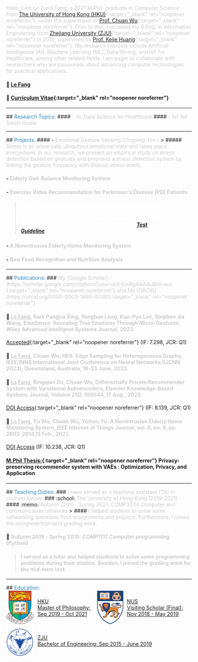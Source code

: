 <span style="color: #cccccc;"> Hello, I am Le (Leo) Fang, a 2021 M.Phil. graduate in Computer Science from [The University of Hong Kong (HKU)](https://www.hku.hk/){:target="_blank" rel="noopener noreferrer"}, under the supervision of [Prof. Chuan Wu](https://i.cs.hku.hk/~cwu/index.html){:target="_blank" rel="noopener noreferrer"}. Prior to that, I received my B.Eng. in Information Engineering from [Zhejiang University (ZJU)](https://www.zju.edu.cn/english/){:target="_blank" rel="noopener noreferrer"} in 2019, supervised by [Prof. Kejie Huang](https://person.zju.edu.cn/en/huangkejie){:target="_blank" rel="noopener noreferrer"}. My research interests include Artificial Intelligence (AI), Machine Learning (ML), Data Mining, and IoT for Healthcare, among other related fields. I am eager to collaborate with researchers who are passionate about advancing computer technologies for practical applications. </span>

#### :email:  [Le Fang](mailto:lefang@connect.hku.hk?subject=Contact%20From%20[Github])
#### :scroll:	 [Curriculum Vitae](https://drive.google.com/file/d/1ecQ5bYDulEMCxVWKoVcQsc1yqgWMkddW/view?usp=sharing){:target="_blank" rel="noopener noreferrer"}

<hr>
## <a id="rt"></a><span style="color: #2E8BC0;">Research Topics: </span>
#### <span style="color: #cccccc;"> - AI, Data Science for Healthcare </span>
#### <span style="color: #cccccc;"> - IoT for Smart Home </span>

<hr>
## <a id="pro"></a><span style="color: #2E8BC0;">Projects: </span>
#### - <span style="color: #cccccc;"> Emotional Gesture Sensing (Ongoing :fire:)</span>
> ##### <span style="color: #cccccc;"> Stress is an universally ubiquitous emotional state and takes place everywhere. In our research, we present an empirical study on stress detection based on   gestures and proposes a stress detection system by linking the gesture frequency with diverse stress levels.</span>

#### - <span style="color: #cccccc;">Elderly Gait-Balance Monitoring System</span>
#### - <span style="color: #cccccc;">Exercise Video Recommendation for Parkinson's Disease (PD) Patients</span>
> ##### <span style="color: white;"> “PDex” is an exercise recommendation app designed for Parkinson’s disease (PD) patients, which focuses on exercise recovery research for PD patients. Now we provide both iOS and Android versions. Detailed are included in the [Test Guideline](https://docs.google.com/document/d/1bH4FAOvC6DQZ_qSEte93dAJAth4aztxp0S3UrtxEbtA/edit){:target="_blank" rel="noopener noreferrer"}.</span> 

#### - <span style="color: #cccccc;">A Nonintrusive Elderly Home Monitoring System</span>
#### - <span style="color: #cccccc;">Raw Food Recognition and Nutrition Analysis</span>

<hr>
## <a id="pub"></a> <span style="color: #2E8BC0;">Publications: </span>
### <span style="color: #cccccc;"> My [Google Scholar](https://scholar.google.com/citations?user=AX-EmRgAAAAJ&hl=en){:target="_blank" rel="noopener noreferrer"} and My [ORCiD](https://orcid.org/0000-0003-1860-4008){:target="_blank" rel="noopener noreferrer"}</span>

#### :page_facing_up:	 <span style="color: #cccccc;"> <u>Le Fang</u>, Sark Pangrui Xing, Yonghao Long, Kun-Pyo Lee, Stephen Jia Wang, EmoSense: Revealing True Emotions Through Micro-Gestures, Wiley Advanced Intelligent Systems Journal, 2023.</span>  
[Accepted](https://onlinelibrary.wiley.com/journal/26404567){:target="_blank" rel="noopener noreferrer"} (IF: 7.298, JCR: Q1)

#### :page_facing_up:	<span style="color: #cccccc;"> <u>Le Fang</u>, Chuan Wu, HES: Edge Sampling for Heterogeneous Graphs, IEEE/INNS International Joint Conference on Neural Networks (IJCNN 2023), Queensland, Australia, 18-23 June, 2023.</span> 

#### :page_facing_up:	 <span style="color: #cccccc;"> <u>Le Fang</u>, Bingqian Du, Chuan Wu, Differentially Private Recommender System with Variational Autoencoders, Elsevier Knowledge-Based Systems Journal, Volume 250, 109044, 17 Aug., 2022. </span> 
[DOI Access](https://doi.org/10.1016/j.knosys.2022.109044){:target="_blank" rel="noopener noreferrer"} (IF: 8.139, JCR: Q1)

#### :page_facing_up:	 <span style="color: #cccccc;"> <u>Le Fang</u>, Yu Wu, Chuan Wu, Yizhou Yu, A Nonintrusive Elderly Home Monitoring System, IEEE Internet of Things Journal, vol. 8, no. 4, pp. 2603-2614,15 Feb., 2021.</span>  
[DOI Access](https://ieeexplore.ieee.org/document/9177049) (IF: 10.238, JCR: Q1)

#### [M.Phil Thesis:](http://hdl.handle.net/10722/310289){:target="_blank" rel="noopener noreferrer"} Privacy-preserving recommender system with VAEs : Optimization, Privacy, and Application

<hr>
## <a id="td"></a> <span style="color: #2E8BC0;">Teaching Duties: </span>
### <span style="color: #cccccc;"> I have served as a teaching assistant (TA) in courses below:</span>  
### :school: <span style="color: #cccccc;">The University of Hong Kong (2019-2021)</span>
#### :memo: <span style="color: #cccccc;">Autumn 2020 - Spring 2021: COMP3234 Computer and communication networks</span>
> #### <span style="color: #cccccc;"> I helped students to solve some networking questions from assignments and projects. Furthermore, I joined the assignment/project grading work.</span>  

#### :memo: <span style="color: #cccccc;">Autumn 2019 - Spring 2019: COMP1117  Computer programming (Python)</span>
> #### <span style="color: #cccccc;"> I served as a tutor and helped students to solve some programming problems during their studies. Besides, I joined the grading work for the mid-term test.</span>  

<hr>
## <a id="edu"></a> <span style="color: #2E8BC0;">Education: </span>
<div style="display: flex; align-items: center; space-between;">
  <a href="https://hku.hk" target="_blank" style="display: flex; align-items: center;">
    <img src="assets/hku-removebg-preview.png" alt="HKU" style="width: 75px; height: 90px; margin-right: 10px;">
    <span>HKU <br> Master of Philosophy: Sep 2019 - Oct 2021</span>
  </a>
  
  <a href="https://nus.edu.sg" target="_blank" style="display: flex; align-items: center;">
    <img src="assets/nus.jpg" alt="NUS" style="width: 75px; height: 90px; margin-right: 10px;">
    <span>NUS <br> Visiting Scholar (Final): Nov 2018 - May 2019</span>
  </a>
</div>

<div style="display: flex; align-items: center;">
  <a href="https://www.zju.edu.cn/english/" target="_blank" style="display: flex; align-items: center;">
    <img src="assets/zju-removebg-preview.png" alt="ZJU" style="width: 75px; height: 90px; margin-right: 10px;">
    <span>ZJU <br> Bachelor of Engineering: Sep 2015 - June 2019</span>
  </a>
</div>


